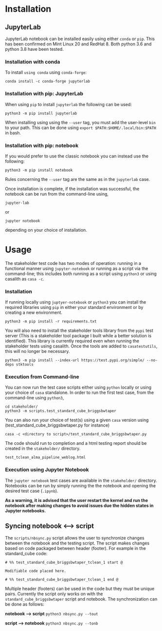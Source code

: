 # Installation
## JupyterLab
JupyterLab notebook can be installed easily using either `conda` or `pip`. This has been confirmed on Mint Linux 20 and RedHat 8. Both python 3.6 and python 3.8 have been tested.

### Installation with conda
To install `using conda` using `conda-forge`:

```
conda install -c conda-forge jupyterlab
```

### Installation with pip: JupyterLab
When using `pip` to install `jupyterlab` the following can be used:

```
python3 -m pip install jupyterlab
```

When installing using using the `--user` tag, you must add the user-level `bin` to your path. This can be done using `export $PATH:$HOME/.local/bin:$PATH` in bash.

### Installation with pip: notebook
If you would prefer to use the classic notebook you can instead use the following:

```
python3 -m pip install notebook
```

Rules concerning the `--user` tag are the same as in the `jupyterlab` case.

Once installation is complete, if the installation was successful, the notebook can be run from the command-line using, 

```
jupyter-lab
```
or
```
jupyter notebook
```

depending on your choice of installation.

# Usage

The stakeholder test code has two modes of operation: running in a functional manner using `jupyter-notebook` or running as a script via the command-line; this includes both running as a script using `python3` or using 
casalith as `casa -c`.
 

### Installation

If running locally using `juptyer-notebook` or `python3` you can install the required libraries using `pip` in either your standard environment or by creating a new environment. 

```
python3 -m pip install -r requirements.txt
```

You will also need to install the stakeholder tools library from the `pypi` test server (This is a stakeholder tool package I built while a better solution is identified). This library is currently required even when 
running the stakeholder tests using casalith. Once the tools are added to `casatestutils`, this will no longer be necessary.  

```
python3 -m pip install --index-url https://test.pypi.org/simple/ --no-deps stktools
```

### Execution from Command-line

You can now run the test case scripts either using `python` locally  or using your choice of `casa` standalone. In order to run the first test case, from the command-line using `python3`, 

```
cd stakeholder/
python3 -m scripts.test_standard_cube_briggsbwtaper
```

You can also run your choice of test(s) using a given `casa` version using (test_standard_cube_briggsbwtaper.py for instance)

```
casa -c <directory to script>/test_standard_cube_briggsbwtaper.py
```

The code should run to completion and a html testing report should be created in the `stakeholder/` directory.

```
test_tclean_alma_pipeline_weblog.html
```

### Execution using Jupyter Notebook

The `jupyter notebook` test cases are available in the `stakeholder/` directory. Notebooks can be run by simply running the the notebook and opening the desired test case (`.ipynb`). 

**As a warning, it is advised that the user restart the kernel and run the notebook after making changes to avoid issues due the hidden states in Jupyter notebooks.**

## Syncing notebook <--> script

The `scripts/nbsync.py` script allows the user to synchronize changes between the notebook and the testing script. The script makes changes based on code packaged between header (footer). For example in the standard_cube code:

```
# %% test_standard_cube_briggsbwtaper_tclean_1 start @

Modifiable code placed here.

# %% test_standard_cube_briggsbwtaper_tclean_1 end @

```

Multiple header (footers) can be used in the code but they must be unique pairs. Currently the script only works on with the `standard_cube_briggsbwtaper` script and notebook. The synchronization can be done as follows:

**notebook --> script**
`python3 nbsync.py --tout`

**script --> notebook**
`python3 nbsync.py --tonb`